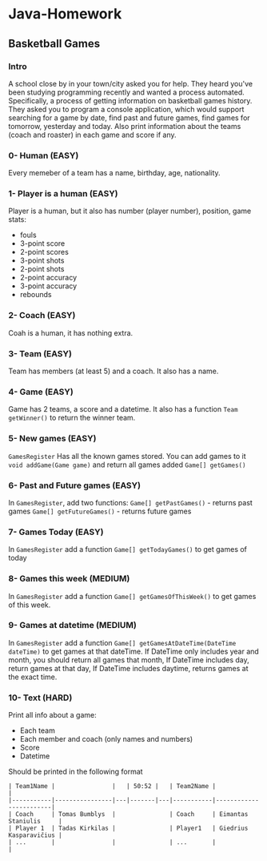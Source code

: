 # Java-Homework

## Basketball Games

### Intro

A school close by in your town/city asked you for help. 
They heard you've been studying programming recently and wanted a process automated.
Specifically, a process of getting information on basketball games history.
They asked you to program a console application, which would support searching for a game by date,
find past and future games, find games for tomorrow, yesterday and today.
Also print information about the teams (coach and roaster) in each game and score if any.

### 0- Human (EASY)

Every memeber of a team has a name, birthday, age, nationality.

### 1- Player is a human (EASY)

Player is a human, but it also has number (player number), position, game stats: 

- fouls
- 3-point score
- 2-point scores
- 3-point shots
- 2-point shots
- 2-point accuracy
- 3-point accuracy
- rebounds

### 2- Coach (EASY)

Coah is a human, it has nothing extra.

### 3- Team (EASY)

Team has members (at least 5) and a coach. It also has a name.

### 4- Game (EASY)

Game has 2 teams, a score and a datetime. 
It also has a function `Team getWinner()` to return the winner team.

### 5- New games (EASY)

`GamesRegister` Has all the known games stored. You can 
add games to it `void addGame(Game game)` and
return all games added `Game[] getGames()`

### 6- Past and Future games (EASY)

In `GamesRegister`, add two functions:
`Game[] getPastGames()` - returns past games
`Game[] getFutureGames()` - returns future games

### 7- Games Today (EASY)

In `GamesRegister` add a function 
`Game[] getTodayGames()` to get games of today

### 8- Games this week (MEDIUM)

In `GamesRegister` add a function
`Game[] getGamesOfThisWeek()` to get games of this week.

### 9- Games at datetime (MEDIUM)

In `GamesRegister` add a function
`Game[] getGamesAtDateTime(DateTime dateTime)` to get games at that dateTime.
If DateTime only includes year and month, you should return all games that month,
If DateTime includes day, return games at that day,
If DateTime includes daytime, returns games at the exact time.

### 10- Text (HARD)

Print all info about a game:
- Each team
- Each member and coach (only names and numbers)
- Score
- Datetime

Should be printed in the following format
```
| Team1Name |                |   | 50:52 |   | Team2Name |                        |
|-----------|----------------|---|-------|---|-----------|------------------------|
| Coach     | Tomas Bumblys  |               | Coach     | Eimantas Staniulis     |
| Player 1  | Tadas Kirkilas |               | Player1   | Giedrius Kasparavičius |
| ...       |                |               | ...       |                        |
```